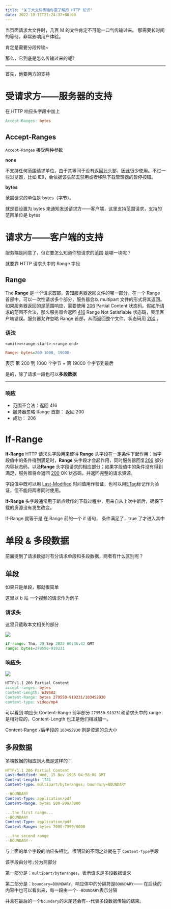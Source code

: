 ```yaml
---
title: "关于大文件传输你要了解的 HTTP 知识"
date: 2022-10-11T21:24:37+08:00
---
```


当页面请求大文件时，几百 M 的文件肯定不可能一口气传输过来。 那需要长时间的等待，非常影响用户体验。

肯定是需要分段传输~

那么，它到底是怎么传输过来的呢?

---

首先，他要两方的支持

# 受请求方——服务器的支持

在 HTTP 响应头字段中加上

```makefile
Accept-Ranges: bytes
```

## Accept-Ranges

`Accept-Ranges` 接受两种参数

**none**

不支持任何范围请求单位，由于其等同于没有返回此头部，因此很少使用。不过一些浏览器，比如 IE9，会依据该头部去禁用或者移除下载管理器的暂停按钮。

**bytes**

范围请求的单位是 bytes（字节）。

就是要设置为 bytes 来通知发送请求方——客户端，这里支持范围请求，支持的范围单位是 bytes

# 请求方——客户端的支持

服务端是同意了，但它要怎么知道你想请求的范围 是哪一块呢？

就要靠 HTTP 请求头中的 Range 字段

## Range

The **Range** 是一个请求首部，告知服务器返回文件的哪一部分。在一个 Range 首部中，可以一次性请求多个部分，服务器会以 multipart 文件的形式将其返回。如果服务器返回的是范围响应，需要使用 [206](https://developer.mozilla.org/zh-CN/docs/Web/HTTP/Status/206) Partial Content 状态码。假如所请求的范围不合法，那么服务器会返回 [416](https://developer.mozilla.org/zh-CN/docs/Web/HTTP/Status/416) Range Not Satisfiable 状态码，表示客户端错误。服务器允许忽略 Range 首部，从而返回整个文件，状态码用 [200](https://developer.mozilla.org/zh-CN/docs/Web/HTTP/Status/200) 。

### 语法

`<unit>=<range-start>-<range-end>`

```ini
Range: bytes=200-1000, 19000-
```

表示 第 200 到 1000 个字节 + 第 19000 个字节到最后

是的，除了请求一段也可以**多段数据**

---

### 响应

- 范围不合法：返回 416
- 服务器忽略 Range 首部： 返回 200
- 成功： 206

# If-Range

**If-Range** HTTP 请求头字段用来使得 **Range** 头字段在一定条件下起作用：当字段值中的条件得到满足时，**Range** 头字段才会起作用，同时服务器回复[206](https://developer.mozilla.org/zh-CN/docs/Web/HTTP/Status/206) 部分内容状态码，以及**Range** 头字段请求的相应部分；如果字段值中的条件没有得到满足，服务器将会返回 [200](https://developer.mozilla.org/zh-CN/docs/Web/HTTP/Status/200) OK 状态码，并返回完整的请求资源。

字段值中既可以用 [Last-Modified](https://developer.mozilla.org/zh-CN/docs/Web/HTTP/Headers/Last-Modified) 时间值用作验证，也可以用[ETag](https://developer.mozilla.org/zh-CN/docs/Web/HTTP/Headers/ETag)标记作为验证，但不能将两者同时使用。

**If-Range** 头字段通常用于断点续传的下载过程中，用来自从上次中断后，确保下载的资源没有发生改变。

If-Range 就等于是 在 Range 前的一个 if 语句， 条件满足了，true 了才进入其中

# 单段 & 多段数据

前面提到了请求数据时有分请求单段和多段数据，两者有什么区别呢？

## 单段

如果只是单段，那就很简单

这里以 b 站 一个视频的请求作为例子

### 请求头

这里只截取本文相关的部分

![](https://p3-juejin.byteimg.com/tos-cn-i-k3u1fbpfcp/d36d6e600c93408ba3401d68b7e304f6~tplv-k3u1fbpfcp-zoom-in-crop-mark:4536:0:0:0.awebp)

```python
if-range: Thu, 29 Sep 2022 00:46:42 GMT
range: bytes=279550-919231
```

### 响应头

![](https://p3-juejin.byteimg.com/tos-cn-i-k3u1fbpfcp/a546dd9ca52142e296edd64459d1d2bc~tplv-k3u1fbpfcp-zoom-in-crop-mark:4536:0:0:0.awebp)

```makefile
HTTP/1.1 206 Partial Content
accept-ranges: bytes
Content-Length: 639682
Content-Range: bytes 279550-919231/103452930
content-type: video/mp4
```

可以看到 响应头 Content-Range 前半部分 `279550-919231`和请求头中的 range 是相对应的，Content-Length 也正是他们相减加一。

Content-Range `/`后半段的 `103452930` 则是资源的总大小

## 多段数据

多端数据的相应则大概是这样的：

```yaml
HTTP/1.1 206 Partial Content
Last-Modified: Wed, 15 Nov 1995 04:58:08 GMT
Content-Length: 1741
Content-Type: multipart/byteranges; boundary=BOUNDARY

--BOUNDARY
Content-Type: application/pdf
Content-Range: bytes 500-999/8000

...the first range...
--BOUNDARY
Content-Type: application/pdf
Content-Range: bytes 7000-7999/8000

...the second range
--BOUNDARY--
```

与上面的单个字段的响应头相比，很明显的不同之处就在于 `Content-Type`字段

该字段由分号`;`分为两部分

第一部分是：`multipart/byteranges`，表示请求是多段数据请求

第二部分是：`boundary=BOUNDARY`，响应体中的分隔符是`BOUNDARY`—— 在后续的内容中也可以看出来，每一段由一个`--BOUNDARY`表示分隔

并且在最后的一个`boundary`的末尾还会有`--`代表多段数据传输的结束。
